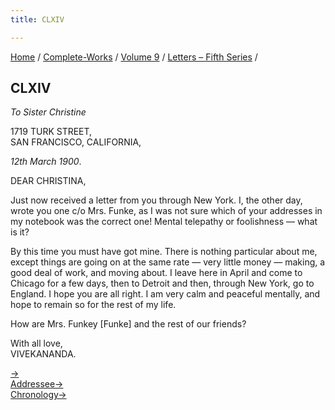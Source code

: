 ```yaml
---
title: CLXIV

---
```



[Home](../../../index.htm) / [Complete-Works](../../complete_works.htm)
/ [Volume 9](../volume_9_contents.htm) / [Letters – Fifth
Series](letters_fifth_series_contents.htm) /



## CLXIV

*To Sister Christine*

1719 TURK STREET,  
SAN FRANCISCO, CALIFORNIA,

*12th March 1900*.

DEAR CHRISTINA,

Just now received a letter from you through New York. I, the other day,
wrote you one c/o Mrs. Funke, as I was not sure which of your addresses
in my notebook was the correct one! Mental telepathy or foolishness —
what is it?

By this time you must have got mine. There is nothing particular about
me, except things are going on at the same rate — very little money —
making, a good deal of work, and moving about. I leave here in April and
come to Chicago for a few days, then to Detroit and then, through New
York, go to England. I hope you are all right. I am very calm and
peaceful mentally, and hope to remain so for the rest of my life.

How are Mrs. Funkey \[Funke\] and the rest of our friends?

With all love,  
VIVEKANANDA.

[→](165_sister_christine.htm)  
[Addressee→](165_sister_christine.htm)  
[Chronology→](../../volume_7/epistles_third_series/48_mother.htm)


